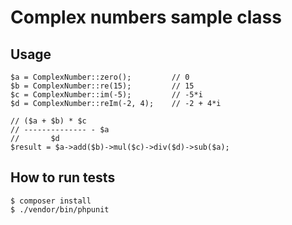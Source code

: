 # Complex numbers sample class

## Usage
```
$a = ComplexNumber::zero();         // 0
$b = ComplexNumber::re(15);         // 15
$c = ComplexNumber::im(-5);         // -5*i
$d = ComplexNumber::reIm(-2, 4);    // -2 + 4*i

// ($a + $b) * $c
// -------------- - $a
//       $d
$result = $a->add($b)->mul($c)->div($d)->sub($a);
```

## How to run tests
```
$ composer install
$ ./vendor/bin/phpunit
```
